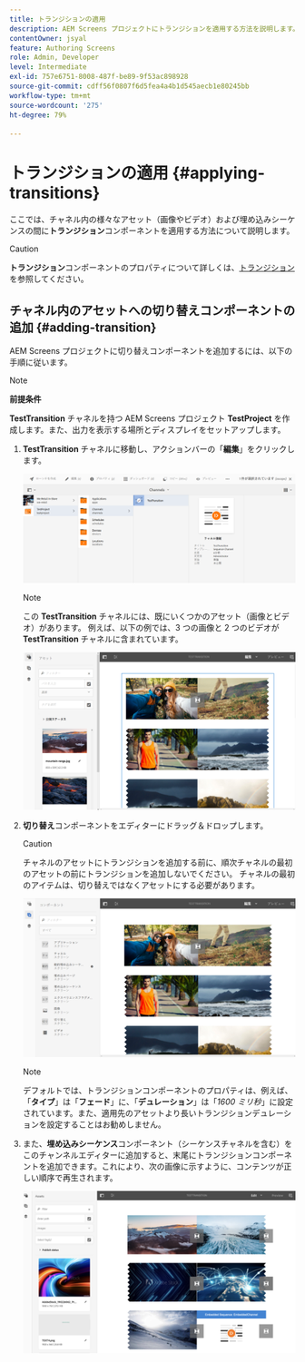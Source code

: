 ```yaml
---
title: トランジションの適用
description: AEM Screens プロジェクトにトランジションを適用する方法を説明します。
contentOwner: jsyal
feature: Authoring Screens
role: Admin, Developer
level: Intermediate
exl-id: 757e6751-8008-487f-be89-9f53ac898928
source-git-commit: cdff56f0807f6d5fea4a4b1d545aecb1e80245bb
workflow-type: tm+mt
source-wordcount: '275'
ht-degree: 79%

---
```


# トランジションの適用 {#applying-transitions}

ここでは、チャネル内の様々なアセット（画像やビデオ）および埋め込みシーケンスの間に&#x200B;**トランジション**&#x200B;コンポーネントを適用する方法について説明します。

>[!CAUTION]
>
>**トランジション**&#x200B;コンポーネントのプロパティについて詳しくは、[トランジション](adding-components-to-a-channel.md#transition)を参照してください。

## チャネル内のアセットへの切り替えコンポーネントの追加 {#adding-transition}

AEM Screens プロジェクトに切り替えコンポーネントを追加するには、以下の手順に従います。

>[!NOTE]
>
>**前提条件**
>
>**TestTransition** チャネルを持つ AEM Screens プロジェクト **TestProject** を作成します。また、出力を表示する場所とディスプレイをセットアップします。

1. **TestTransition** チャネルに移動し、アクションバーの「**編集**」をクリックします。

   ![image1](assets/transitions1.png)

   >[!NOTE]
   >
   >この **TestTransition** チャネルには、既にいくつかのアセット（画像とビデオ）があります。 例えば、以下の例では、3 つの画像と 2 つのビデオが **TestTransition** チャネルに含まれています。

   ![image2](assets/transitions2.png)


1. **切り替え**&#x200B;コンポーネントをエディターにドラッグ＆ドロップします。

   >[!CAUTION]
   >
   >チャネルのアセットにトランジションを追加する前に、順次チャネルの最初のアセットの前にトランジションを追加しないでください。 チャネルの最初のアイテムは、切り替えではなくアセットにする必要があります。

   ![image3](assets/transitions3.png)

   >[!NOTE]
   >
   >デフォルトでは、トランジションコンポーネントのプロパティは、例えば、「**タイプ**」は「**フェード**」に、「**デュレーション**」は「*1600 ミリ秒*」に設定されています。また、適用先のアセットより長いトランジションデュレーションを設定することはお勧めしません。

1. また、**埋め込みシーケンス**&#x200B;コンポーネント（シーケンスチャネルを含む）をこのチャンネルエディターに追加すると、末尾にトランジションコンポーネントを追加できます。これにより、次の画像に示すように、コンテンツが正しい順序で再生されます。

   ![image3](assets/transitions5.png)
